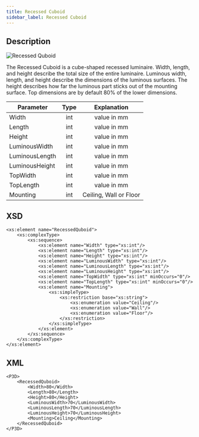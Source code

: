 ```yaml
---
title: Recessed Cuboid
sidebar_label: Recessed Cuboid
---
```


## Description

![Recessed Quboid](/img/docs/geometry/parametric/RecessedQuboid.webp)

The Recessed Cuboid is a cube-shaped recessed luminaire.
Width, length, and height describe the total size of the entire luminaire.
Luminous width, length, and height describe the dimensions of the luminous surfaces. The height describes how far the luminous part sticks out of the mounting surface. Top dimensions are by default 80% of the lower dimensions.

| Parameter      | Type |      Explanation       |
| -------------- | :--: | :--------------------: |
| Width          | int  |      value in mm       |
| Length         | int  |      value in mm       |
| Height         | int  |      value in mm       |
| LuminousWidth  | int  |      value in mm       |
| LuminousLength | int  |      value in mm       |
| LuminousHeight | int  |      value in mm       |
| TopWidth       | int  |      value in mm       |
| TopLength      | int  |      value in mm       |
| Mounting       | int  | Ceiling, Wall or Floor |

## XSD

    <xs:element name="RecessedQuboid">
    	<xs:complexType>
    		<xs:sequence>
    			<xs:element name="Width" type="xs:int"/>
    			<xs:element name="Length" type="xs:int"/>
    			<xs:element name="Height" type="xs:int"/>
    			<xs:element name="LuminousWidth" type="xs:int"/>
    			<xs:element name="LuminousLength" type="xs:int"/>
    			<xs:element name="LuminousHeight" type="xs:int"/>
    			<xs:element name="TopWidth" type="xs:int" minOccurs="0"/>
    			<xs:element name="TopLength" type="xs:int" minOccurs="0"/>
    			<xs:element name="Mounting">
    				<xs:simpleType>
    					<xs:restriction base="xs:string">
    						<xs:enumeration value="Ceiling"/>
    						<xs:enumeration value="Wall"/>
    						<xs:enumeration value="Floor"/>
    					</xs:restriction>
    				</xs:simpleType>
    			</xs:element>
    		</xs:sequence>
    	</xs:complexType>
    </xs:element>

## XML

    <P3D>
    	<RecessedQuboid>
    		<Width>80</Width>
    		<Length>80</Length>
    		<Height>80</Height>
    		<LuminousWidth>70</LuminousWidth>
    		<LuminousLength>70</LuminousLength>
    		<LuminousHeight>70</LuminousHeight>
    		<Mounting>Ceiling</Mounting>
    	</RecessedQuboid>
    </P3D>
